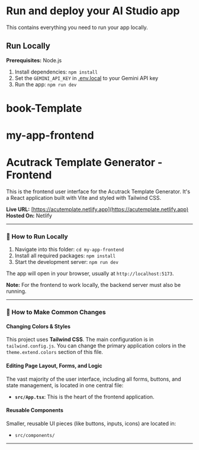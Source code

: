 # Run and deploy your AI Studio app

This contains everything you need to run your app locally.

## Run Locally

**Prerequisites:**  Node.js


1. Install dependencies:
   `npm install`
2. Set the `GEMINI_API_KEY` in [.env.local](.env.local) to your Gemini API key
3. Run the app:
   `npm run dev`
# book-Template
# my-app-frontend


# Acutrack Template Generator - Frontend

This is the frontend user interface for the Acutrack Template Generator. It's a React application built with Vite and styled with Tailwind CSS.

**Live URL:** [https://acutemplate.netlify.app](https://acutemplate.netlify.app)
**Hosted On:** Netlify

---

### 🚀 How to Run Locally

1.  Navigate into this folder: `cd my-app-frontend`
2.  Install all required packages: `npm install`
3.  Start the development server: `npm run dev`

The app will open in your browser, usually at `http://localhost:5173`.

**Note:** For the frontend to work locally, the backend server must also be running.

---

### 🎨 How to Make Common Changes

#### **Changing Colors & Styles**
This project uses **Tailwind CSS**. The main configuration is in `tailwind.config.js`. You can change the primary application colors in the `theme.extend.colors` section of this file.


#### **Editing Page Layout, Forms, and Logic**
The vast majority of the user interface, including all forms, buttons, and state management, is located in one central file:
-   **`src/App.tsx`**: This is the heart of the frontend application.

#### **Reusable Components**
Smaller, reusable UI pieces (like buttons, inputs, icons) are located in:
-   `src/components/`

---